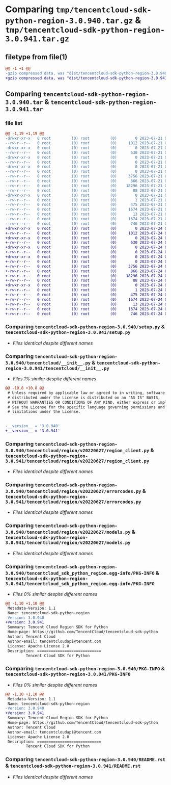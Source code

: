 # Comparing `tmp/tencentcloud-sdk-python-region-3.0.940.tar.gz` & `tmp/tencentcloud-sdk-python-region-3.0.941.tar.gz`

## filetype from file(1)

```diff
@@ -1 +1 @@
-gzip compressed data, was "dist/tencentcloud-sdk-python-region-3.0.940.tar", last modified: Fri Jul 21 00:47:55 2023, max compression
+gzip compressed data, was "dist/tencentcloud-sdk-python-region-3.0.941.tar", last modified: Mon Jul 24 00:42:09 2023, max compression
```

## Comparing `tencentcloud-sdk-python-region-3.0.940.tar` & `tencentcloud-sdk-python-region-3.0.941.tar`

### file list

```diff
@@ -1,19 +1,19 @@
-drwxr-xr-x   0 root         (0) root         (0)        0 2023-07-21 00:47:55.000000 tencentcloud-sdk-python-region-3.0.940/
--rw-r--r--   0 root         (0) root         (0)     1012 2023-07-21 00:47:55.000000 tencentcloud-sdk-python-region-3.0.940/setup.py
-drwxr-xr-x   0 root         (0) root         (0)        0 2023-07-21 00:47:55.000000 tencentcloud-sdk-python-region-3.0.940/tencentcloud/
--rw-r--r--   0 root         (0) root         (0)      630 2023-07-21 00:47:55.000000 tencentcloud-sdk-python-region-3.0.940/tencentcloud/__init__.py
-drwxr-xr-x   0 root         (0) root         (0)        0 2023-07-21 00:47:55.000000 tencentcloud-sdk-python-region-3.0.940/tencentcloud/region/
--rw-r--r--   0 root         (0) root         (0)        0 2023-07-21 00:47:55.000000 tencentcloud-sdk-python-region-3.0.940/tencentcloud/region/__init__.py
-drwxr-xr-x   0 root         (0) root         (0)        0 2023-07-21 00:47:55.000000 tencentcloud-sdk-python-region-3.0.940/tencentcloud/region/v20220627/
--rw-r--r--   0 root         (0) root         (0)        0 2023-07-21 00:47:55.000000 tencentcloud-sdk-python-region-3.0.940/tencentcloud/region/v20220627/__init__.py
--rw-r--r--   0 root         (0) root         (0)     3756 2023-07-21 00:47:55.000000 tencentcloud-sdk-python-region-3.0.940/tencentcloud/region/v20220627/region_client.py
--rw-r--r--   0 root         (0) root         (0)      866 2023-07-21 00:47:55.000000 tencentcloud-sdk-python-region-3.0.940/tencentcloud/region/v20220627/errorcodes.py
--rw-r--r--   0 root         (0) root         (0)    18296 2023-07-21 00:47:55.000000 tencentcloud-sdk-python-region-3.0.940/tencentcloud/region/v20220627/models.py
--rw-r--r--   0 root         (0) root         (0)       88 2023-07-21 00:47:55.000000 tencentcloud-sdk-python-region-3.0.940/setup.cfg
-drwxr-xr-x   0 root         (0) root         (0)        0 2023-07-21 00:47:55.000000 tencentcloud-sdk-python-region-3.0.940/tencentcloud_sdk_python_region.egg-info/
--rw-r--r--   0 root         (0) root         (0)        1 2023-07-21 00:47:55.000000 tencentcloud-sdk-python-region-3.0.940/tencentcloud_sdk_python_region.egg-info/dependency_links.txt
--rw-r--r--   0 root         (0) root         (0)      475 2023-07-21 00:47:55.000000 tencentcloud-sdk-python-region-3.0.940/tencentcloud_sdk_python_region.egg-info/SOURCES.txt
--rw-r--r--   0 root         (0) root         (0)     1674 2023-07-21 00:47:55.000000 tencentcloud-sdk-python-region-3.0.940/tencentcloud_sdk_python_region.egg-info/PKG-INFO
--rw-r--r--   0 root         (0) root         (0)       13 2023-07-21 00:47:55.000000 tencentcloud-sdk-python-region-3.0.940/tencentcloud_sdk_python_region.egg-info/top_level.txt
--rw-r--r--   0 root         (0) root         (0)     1674 2023-07-21 00:47:55.000000 tencentcloud-sdk-python-region-3.0.940/PKG-INFO
--rw-r--r--   0 root         (0) root         (0)      746 2023-07-21 00:47:55.000000 tencentcloud-sdk-python-region-3.0.940/README.rst
+drwxr-xr-x   0 root         (0) root         (0)        0 2023-07-24 00:42:09.000000 tencentcloud-sdk-python-region-3.0.941/
+-rw-r--r--   0 root         (0) root         (0)     1012 2023-07-24 00:42:09.000000 tencentcloud-sdk-python-region-3.0.941/setup.py
+drwxr-xr-x   0 root         (0) root         (0)        0 2023-07-24 00:42:09.000000 tencentcloud-sdk-python-region-3.0.941/tencentcloud/
+-rw-r--r--   0 root         (0) root         (0)      630 2023-07-24 00:42:09.000000 tencentcloud-sdk-python-region-3.0.941/tencentcloud/__init__.py
+drwxr-xr-x   0 root         (0) root         (0)        0 2023-07-24 00:42:09.000000 tencentcloud-sdk-python-region-3.0.941/tencentcloud/region/
+-rw-r--r--   0 root         (0) root         (0)        0 2023-07-24 00:42:09.000000 tencentcloud-sdk-python-region-3.0.941/tencentcloud/region/__init__.py
+drwxr-xr-x   0 root         (0) root         (0)        0 2023-07-24 00:42:09.000000 tencentcloud-sdk-python-region-3.0.941/tencentcloud/region/v20220627/
+-rw-r--r--   0 root         (0) root         (0)        0 2023-07-24 00:42:09.000000 tencentcloud-sdk-python-region-3.0.941/tencentcloud/region/v20220627/__init__.py
+-rw-r--r--   0 root         (0) root         (0)     3756 2023-07-24 00:42:09.000000 tencentcloud-sdk-python-region-3.0.941/tencentcloud/region/v20220627/region_client.py
+-rw-r--r--   0 root         (0) root         (0)      866 2023-07-24 00:42:09.000000 tencentcloud-sdk-python-region-3.0.941/tencentcloud/region/v20220627/errorcodes.py
+-rw-r--r--   0 root         (0) root         (0)    18296 2023-07-24 00:42:09.000000 tencentcloud-sdk-python-region-3.0.941/tencentcloud/region/v20220627/models.py
+-rw-r--r--   0 root         (0) root         (0)       88 2023-07-24 00:42:09.000000 tencentcloud-sdk-python-region-3.0.941/setup.cfg
+drwxr-xr-x   0 root         (0) root         (0)        0 2023-07-24 00:42:09.000000 tencentcloud-sdk-python-region-3.0.941/tencentcloud_sdk_python_region.egg-info/
+-rw-r--r--   0 root         (0) root         (0)        1 2023-07-24 00:42:09.000000 tencentcloud-sdk-python-region-3.0.941/tencentcloud_sdk_python_region.egg-info/dependency_links.txt
+-rw-r--r--   0 root         (0) root         (0)      475 2023-07-24 00:42:09.000000 tencentcloud-sdk-python-region-3.0.941/tencentcloud_sdk_python_region.egg-info/SOURCES.txt
+-rw-r--r--   0 root         (0) root         (0)     1674 2023-07-24 00:42:09.000000 tencentcloud-sdk-python-region-3.0.941/tencentcloud_sdk_python_region.egg-info/PKG-INFO
+-rw-r--r--   0 root         (0) root         (0)       13 2023-07-24 00:42:09.000000 tencentcloud-sdk-python-region-3.0.941/tencentcloud_sdk_python_region.egg-info/top_level.txt
+-rw-r--r--   0 root         (0) root         (0)     1674 2023-07-24 00:42:09.000000 tencentcloud-sdk-python-region-3.0.941/PKG-INFO
+-rw-r--r--   0 root         (0) root         (0)      746 2023-07-24 00:42:09.000000 tencentcloud-sdk-python-region-3.0.941/README.rst
```

### Comparing `tencentcloud-sdk-python-region-3.0.940/setup.py` & `tencentcloud-sdk-python-region-3.0.941/setup.py`

 * *Files identical despite different names*

### Comparing `tencentcloud-sdk-python-region-3.0.940/tencentcloud/__init__.py` & `tencentcloud-sdk-python-region-3.0.941/tencentcloud/__init__.py`

 * *Files 1% similar despite different names*

```diff
@@ -10,8 +10,8 @@
 # Unless required by applicable law or agreed to in writing, software
 # distributed under the License is distributed on an "AS IS" BASIS,
 # WITHOUT WARRANTIES OR CONDITIONS OF ANY KIND, either express or implied.
 # See the License for the specific language governing permissions and
 # limitations under the License.
 
 
-__version__ = '3.0.940'
+__version__ = '3.0.941'
```

### Comparing `tencentcloud-sdk-python-region-3.0.940/tencentcloud/region/v20220627/region_client.py` & `tencentcloud-sdk-python-region-3.0.941/tencentcloud/region/v20220627/region_client.py`

 * *Files identical despite different names*

### Comparing `tencentcloud-sdk-python-region-3.0.940/tencentcloud/region/v20220627/errorcodes.py` & `tencentcloud-sdk-python-region-3.0.941/tencentcloud/region/v20220627/errorcodes.py`

 * *Files identical despite different names*

### Comparing `tencentcloud-sdk-python-region-3.0.940/tencentcloud/region/v20220627/models.py` & `tencentcloud-sdk-python-region-3.0.941/tencentcloud/region/v20220627/models.py`

 * *Files identical despite different names*

### Comparing `tencentcloud-sdk-python-region-3.0.940/tencentcloud_sdk_python_region.egg-info/PKG-INFO` & `tencentcloud-sdk-python-region-3.0.941/tencentcloud_sdk_python_region.egg-info/PKG-INFO`

 * *Files 0% similar despite different names*

```diff
@@ -1,10 +1,10 @@
 Metadata-Version: 1.1
 Name: tencentcloud-sdk-python-region
-Version: 3.0.940
+Version: 3.0.941
 Summary: Tencent Cloud Region SDK for Python
 Home-page: https://github.com/TencentCloud/tencentcloud-sdk-python
 Author: Tencent Cloud
 Author-email: tencentcloudapi@tencent.com
 License: Apache License 2.0
 Description: ============================
         Tencent Cloud SDK for Python
```

### Comparing `tencentcloud-sdk-python-region-3.0.940/PKG-INFO` & `tencentcloud-sdk-python-region-3.0.941/PKG-INFO`

 * *Files 0% similar despite different names*

```diff
@@ -1,10 +1,10 @@
 Metadata-Version: 1.1
 Name: tencentcloud-sdk-python-region
-Version: 3.0.940
+Version: 3.0.941
 Summary: Tencent Cloud Region SDK for Python
 Home-page: https://github.com/TencentCloud/tencentcloud-sdk-python
 Author: Tencent Cloud
 Author-email: tencentcloudapi@tencent.com
 License: Apache License 2.0
 Description: ============================
         Tencent Cloud SDK for Python
```

### Comparing `tencentcloud-sdk-python-region-3.0.940/README.rst` & `tencentcloud-sdk-python-region-3.0.941/README.rst`

 * *Files identical despite different names*

